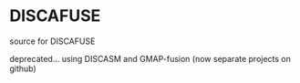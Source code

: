 # DISCAFUSE
source for DISCAFUSE

deprecated... using DISCASM and GMAP-fusion (now separate projects on github)
